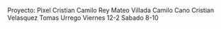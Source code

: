 Proyecto: Pixel
Cristian Camilo Rey
Mateo Villada
Camilo Cano 
Cristian Velasquez
Tomas Urrego
Viernes 12-2 Sabado 8-10

